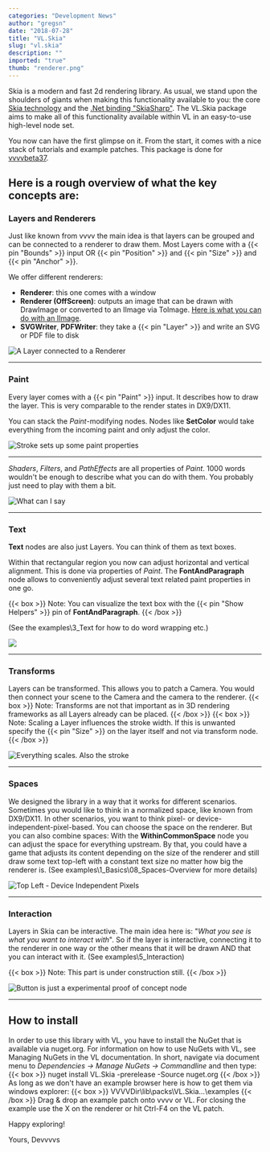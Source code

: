 ```yaml
---
categories: "Development News"
author: "gregsn"
date: "2018-07-28"
title: "VL.Skia"
slug: "vl.skia"
description: ""
imported: "true"
thumb: "renderer.png"
---
```



Skia is a modern and fast 2d rendering library. As usual, we stand upon the shoulders of giants when making this functionality available to you: the core [Skia technology](https://skia.org/) and the [.Net binding "SkiaSharp"](https://github.com/mono/SkiaSharp). The VL.Skia package aims to make all of this functionality available within VL in an easy-to-use high-level node set. 

You now can have the first glimpse on it. From the start, it comes with a nice stack of tutorials and example patches. This package is done for [vvvvbeta37](/blog/2018/beta37-release-candidate).

Here is a rough overview of what the key concepts are:
---
<!--{SPLIT()}-->
### Layers and Renderers

Just like known from vvvv the main idea is that layers can be grouped and can be connected to a renderer to draw them. Most Layers come with a {{< pin "Bounds" >}} input OR {{< pin "Position" >}} and {{< pin "Size" >}} and {{< pin "Anchor" >}}.

We offer different renderers:
* **Renderer**: this one comes with a window
* **Renderer (OffScreen)**: outputs an image that can be drawn with DrawImage or converted to an IImage via ToImage. [Here is what you can do with an IImage](/blog/2018/vl-image-exchange-interface).
* **SVGWriter**, **PDFWriter**: they take a {{< pin "Layer" >}} and write an SVG or PDF file to disk
<!--~~~-->
![A Layer connected to a Renderer](renderer.png) 
<!--{SPLIT}-->
---
<!--{SPLIT()}-->
### Paint

Every layer comes with a {{< pin "Paint" >}} input. It describes how to draw the layer. This is very comparable to the render states in DX9/DX11. 

You can stack the *Paint*-modifying nodes. Nodes like **SetColor** would take everything from the incoming paint and only adjust the color.
<!--~~~-->
![Stroke sets up some paint properties](paint.png) 
<!--{SPLIT}-->
---
<!--{SPLIT()}-->



*Shaders*, *Filters*, and *PathEffects* are all properties of *Paint*. 1000 words wouldn't be enough to describe what you can do with them. You probably just need to play with them a bit. 
<!--~~~-->
![What can I say](blurredWithShad_r.png) 
<!--{SPLIT}-->
---
<!--{SPLIT()}-->
### Text

**Text** nodes are also just Layers. You can think of them as text boxes.

Within that rectangular region you now can adjust horizontal and vertical alignment. This is done via properties of *Paint*. The **FontAndParagraph** node allows to conveniently adjust several text related paint properties in one go.

{{< box >}}
Note:
You can visualize the text box with the {{< pin "Show Helpers" >}} pin of **FontAndParagraph**.
{{< /box >}}

(See the examples\3_Text for how to do word wrapping etc.)
<!--~~~-->
![](text.png) 
<!--{SPLIT}-->
---
<!--{SPLIT()}-->
### Transforms

Layers can be transformed. This allows you to patch a Camera. You would then connect your scene to the Camera and the camera to the renderer. 
{{< box >}}
Note:
Transforms are not that important as in 3D rendering frameworks as all Layers already can be placed.
{{< /box >}}
{{< box >}}
Note:
Scaling a Layer influences the stroke width. If this is unwanted specify the {{< pin "Size" >}} on the layer itself and not via transform node.
{{< /box >}}
<!--~~~-->
![Everything scales. Also the stroke](transform.gif) 
<!--{SPLIT}-->
---
<!--{SPLIT()}-->
### Spaces

We designed the library in a way that it works for different scenarios. Sometimes you would like to think in a normalized space, like known from DX9/DX11. In other scenarios, you want to think pixel- or device-independent-pixel-based. 
You can choose the space on the renderer. But you can also combine spaces: With the **WithinCommonSpace** node you can adjust the space for everything upstream. By that, you could have a game that adjusts its content depending on the size of the renderer and still draw some text top-left with a constant text size no matter how big the renderer is. (See examples\1_Basics\08_Spaces-Overview for more details)
<!--~~~-->
![Top Left - Device Independent Pixels](space.png) 
<!--{SPLIT}-->
---
<!--{SPLIT()}-->
### Interaction

Layers in Skia can be interactive. The main idea here is: "*What you see is what you want to interact with*". So if the layer is interactive, connecting it to the renderer in one way or the other means that it will be drawn AND that you can interact with it. (See examples\5_Interaction)

{{< box >}}
Note:
This part is under construction still.
{{< /box >}}
<!--~~~-->
![Button is just a experimental proof of concept node](button.gif) 
<!--{SPLIT}-->
---
## How to install

In order to use this library with VL, you have to install the NuGet that is available via nuget.org. For information on how to use NuGets with VL, see Managing NuGets in the VL documentation. In short, navigate via document menu to *Dependencies -> Manage NuGets -> Commandline* and then type:
{{< box >}}
nuget install VL.Skia -prerelease -Source nuget.org
{{< /box >}}
As long as we don't have an example browser here is how to get them via windows explorer:
{{< box >}}
VVVVDir\lib\packs\VL.Skia...\examples
{{< /box >}}
Drag & drop an example patch onto vvvv or VL. For closing the example use the X on the renderer or hit Ctrl-F4 on the VL patch.

Happy exploring!

Yours, 
Devvvvs